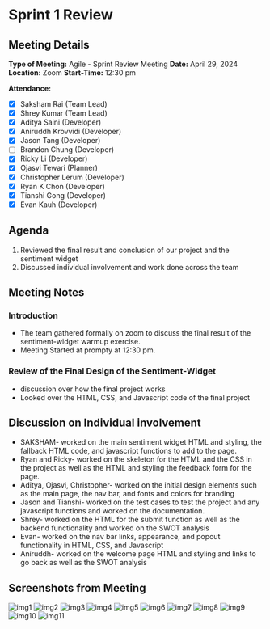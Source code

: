 # Sprint 1 Review

## Meeting Details
**Type of Meeting:** Agile - Sprint Review Meeting
**Date:** April 29, 2024  
**Location:** Zoom
**Start-Time:** 12:30 pm

**Attendance:**    
- [x] Saksham Rai (Team Lead)
- [x] Shrey Kumar (Team Lead)
- [x] Aditya Saini (Developer)
- [x] Aniruddh Krovvidi (Developer)
- [x] Jason Tang (Developer)
- [ ] Brandon Chung (Developer)
- [x] Ricky Li (Developer)
- [x] Ojasvi Tewari (Planner)
- [x] Christopher Lerum (Developer)
- [x] Ryan K Chon (Developer)
- [x] Tianshi Gong (Developer)
- [x] Evan Kauh (Developer) 

## Agenda
1. Reviewed the final result and conclusion of our project and the sentiment widget
2. Discussed individual involvement and work done across the team

## Meeting Notes

### Introduction
- The team gathered formally on zoom to discuss the final result of the sentiment-widget warmup exercise.
- Meeting Started at prompty at 12:30 pm.


### Review of the Final Design of the Sentiment-Widget
- discussion over how the final project works
- Looked over the HTML, CSS, and Javascript code of the final project


## Discussion on Individual involvement
- SAKSHAM- worked on the main sentiment widget HTML and styling, the fallback HTML code, and javascript functions to add to the page.
- Ryan and Ricky- worked on the skeleton for the HTML and the CSS in the project as well as the HTML and styling the feedback form for the page.
- Aditya, Ojasvi, Christopher- worked on the initial design elements such as the main page, the nav bar, and fonts and colors for branding
- Jason and Tianshi- worked on the test cases to test the project and any javascript functions and worked on the documentation.
- Shrey- worked on the HTML for the submit function as well as the backend functionality and worked on the SWOT analysis
- Evan- worked on the nav bar links, appearance, and popout functionality in HTML, CSS, and Javascript 
- Aniruddh- worked on the welcome page HTML and styling and links to go back as well as the SWOT analysis

## Screenshots from Meeting
![img1](./sprint1-review-images/img1.png)
![img2](./sprint1-review-images/img2.png)
![img3](./sprint1-review-images/img3.png)
![img4](./sprint1-review-images/img4.png)
![img5](./sprint1-review-images/img5.png)
![img6](./sprint1-review-images/img6.png)
![img7](./sprint1-review-images/img7.png)
![img8](./sprint1-review-images/img8.png)
![img9](./sprint1-review-images/img9.png)
![img10](./sprint1-review-images/img10.png)
![img11](./sprint1-review-images/img11.png)